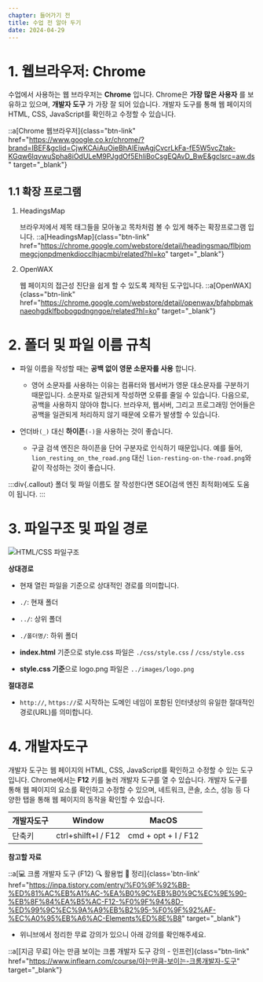 ```yaml
---
chapter: 들어가기 전
title: 수업 전 알아 두기
date: 2024-04-29
---
```


# 1. 웹브라우저: Chrome

수업에서 사용하는 웹 브라우저는 **Chrome** 입니다. Chrome은 **가장 많은 사용자** 를 보유하고 있으며, **개발자 도구** 가 가장 잘 되어 있습니다. 개발자 도구를 통해 웹 페이지의 HTML, CSS, JavaScript를 확인하고 수정할 수 있습니다.

::a[Chrome 웹브라우저]{class="btn-link" href="https://www.google.co.kr/chrome/?brand=IBEF&gclid=CjwKCAiAuOieBhAIEiwAgjCvcrLkFa-fE5W5vcZtak-KGqw6lqvwuSpha8iOdULeM9PJgdOf5EhliBoCsgEQAvD_BwE&gclsrc=aw.ds" target="\_blank"}

## 1.1 확장 프로그램

1. HeadingsMap

   브라우저에서 제목 태그들을 모아놓고 목차처럼 볼 수 있게 해주는 확장프로그램 입니다.
   ::a[HeadingsMap]{class="btn-link" href="https://chrome.google.com/webstore/detail/headingsmap/flbjommegcjonpdmenkdiocclhjacmbi/related?hl=ko" target="\_blank"}

2. OpenWAX

   웹 페이지의 접근성 진단을 쉽게 할 수 있도록 제작된 도구입니다.
   ::a[OpenWAX]{class="btn-link" href="https://chrome.google.com/webstore/detail/openwax/bfahpbmaknaeohgdklfbobogpdngngoe/related?hl=ko" target="\_blank"}

# 2. 폴더 및 파일 이름 규칙

- 파일 이름을 작성할 때는 **공백 없이 영문 소문자를 사용** 합니다.

  - 영어 소문자를 사용하는 이유는 컴퓨터와 웹서버가 영문 대소문자를 구분하기 때문입니다. 소문자로 일관되게 작성하면 오류를 줄일 수 있습니다. 다음으로, 공백을 사용하지 않아야 합니다. 브라우저, 웹서버, 그리고 프로그래밍 언어들은 공백을 일관되게 처리하지 않기 때문에 오류가 발생할 수 있습니다.

- 언더바`(_)` 대신 **하이픈**`(-)`을 사용하는 것이 좋습니다.
  - 구글 검색 엔진은 하이픈을 단어 구분자로 인식하기 때문입니다. 예를 들어, `lion_resting_on_the_road.png` 대신 `lion-resting-on-the-road.png`와 같이 작성하는 것이 좋습니다.

:::div{.callout}
폴더 및 파일 이름도 잘 작성한다면 SEO(검색 엔진 최적화)에도 도움이 됩니다.
:::

# 3. 파일구조 및 파일 경로

![HTML/CSS 파일구조](/images/html-css/chapter01/03.png)

**상대경로**

- 현재 열린 파일을 기준으로 상대적인 경로를 의미합니다.

- `./`: 현재 폴더
- `../`: 상위 폴더
- `./폴더명/`: 하위 폴더

- **index.html** 기준으로 style.css 파일은 `./css/style.css` / `/css/style.css`
- **style.css 기준**으로 logo.png 파일은 `../images/logo.png`

**절대경로**

- `http://`, `https://`로 시작하는 도메인 네임이 포함된 인터넷상의 유일한 절대적인 경로(URL)를 의미합니다.

# 4. 개발자도구

개발자 도구는 웹 페이지의 HTML, CSS, JavaScript를 확인하고 수정할 수 있는 도구입니다. Chrome에서는 **F12** 키를 눌러 개발자 도구를 열 수 있습니다. 개발자 도구를 통해 웹 페이지의 요소를 확인하고 수정할 수 있으며, 네트워크, 콘솔, 소스, 성능 등 다양한 탭을 통해 웹 페이지의 동작을 확인할 수 있습니다.

| 개발자도구 | Window              | MacOS               |
| ---------- | ------------------- | ------------------- |
| 단축키     | ctrl+shilft+I / F12 | cmd + opt + I / F12 |

**참고할 자료**

::a[💻 크롬 개발자 도구 (F12) 🔍 활용법 💯 정리]{class='btn-link' href="https://inpa.tistory.com/entry/%F0%9F%92%BB-%ED%81%AC%EB%A1%AC-%EA%B0%9C%EB%B0%9C%EC%9E%90-%EB%8F%84%EA%B5%AC-F12-%F0%9F%94%8D-%ED%99%9C%EC%9A%A9%EB%B2%95-%F0%9F%92%AF-%EC%A0%95%EB%A6%AC-Elements%ED%8E%B8" target="\_blank"}

- 위니브에서 정리한 무료 강의가 있으니 아래 강의를 확인해주세요.

::a[[지금 무료] 아는 만큼 보이는 크롬 개발자 도구 강의 - 인프런]{class="btn-link" href="https://www.inflearn.com/course/아는만큼-보이는-크롬개발자-도구" target="\_blank"}
